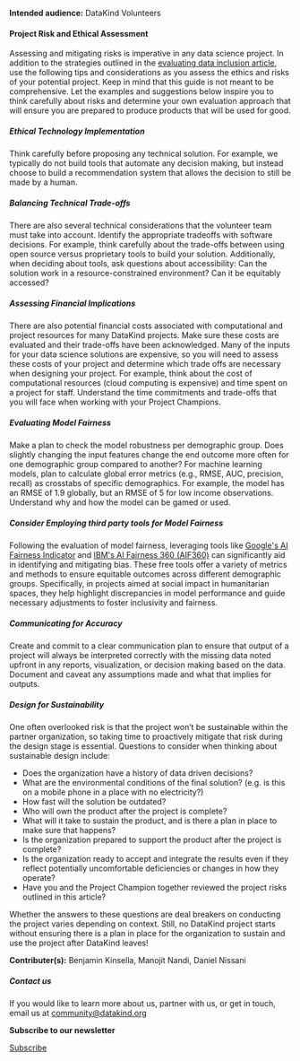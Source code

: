 




**Intended audience:**
DataKind Volunteers






#### Project Risk and Ethical Assessment


Assessing and mitigating risks is imperative in any data science project. In addition to the strategies outlined in the [evaluating data inclusion article](https://playbook.datakind.org/playbook/articles/44), use the following tips and considerations as you assess the ethics and risks of your potential project. Keep in mind that this guide is not meant to be comprehensive. Let the examples and suggestions below inspire you to think carefully about risks and determine your own evaluation approach that will ensure you are prepared to produce products that will be used for good.


##### Ethical Technology Implementation


Think carefully before proposing any technical solution. For example, we typically do not build tools that automate any decision making, but instead choose to build a recommendation system that allows the decision to still be made by a human. 


##### Balancing Technical Trade\-offs


There are also several technical considerations that the volunteer team must take into account. Identify the appropriate tradeoffs with software decisions. For example, think carefully about the trade\-offs between using open source versus proprietary tools to build your solution. Additionally, when deciding about tools, ask questions about accessibility: Can the solution work in a resource\-constrained environment? Can it be equitably accessed? 


##### Assessing Financial Implications


There are also potential financial costs associated with computational and project resources for many DataKind projects. Make sure these costs are evaluated and their trade\-offs have been acknowledged. Many of the inputs for your data science solutions are expensive, so you will need to assess these costs of your project and determine which trade offs are necessary when designing your project. For example, think about the cost of computational resources (cloud computing is expensive) and time spent on a project for staff. Understand the time commitments and trade\-offs that you will face when working with your Project Champions. 


##### Evaluating Model Fairness


Make a plan to check the model robustness per demographic group. Does slightly changing the input features change the end outcome more often for one demographic group compared to another? For machine learning models, plan to calculate global error metrics (e.g., RMSE, AUC, precision, recall) as crosstabs of specific demographics. For example, the model has an RMSE of 1\.9 globally, but an RMSE of 5 for low income observations. Understand why and how the model can be gamed or used.


##### Consider Employing third party tools for Model Fairness


Following the evaluation of model fairness, leveraging tools like [Google's AI Fairness Indicator](https://www.tensorflow.org/responsible_ai/fairness_indicators/tutorials/Fairness_Indicators_Example_Colab) and [IBM's AI Fairness 360 (AIF360\)](https://aif360.res.ibm.com/) can significantly aid in identifying and mitigating bias. These free tools offer a variety of metrics and methods to ensure equitable outcomes across different demographic groups. Specifically, in projects aimed at social impact in humanitarian spaces, they help highlight discrepancies in model performance and guide necessary adjustments to foster inclusivity and fairness. 


##### Communicating for Accuracy


Create and commit to a clear communication plan to ensure that output of a project will always be interpreted correctly with the missing data noted upfront in any reports, visualization, or decision making based on the data. Document and caveat any assumptions made and what that implies for outputs.


##### Design for Sustainability


One often overlooked risk is that the project won’t be sustainable within the partner organization, so taking time to proactively mitigate that risk during the design stage is essential. Questions to consider when thinking about sustainable design include:


* Does the organization have a history of data driven decisions?
* What are the environmental conditions of the final solution? (e.g. is this on a mobile phone in a place with no electricity?)
* How fast will the solution be outdated?
* Who will own the product after the project is complete?
* What will it take to sustain the product, and is there a plan in place to make sure that happens?
* Is the organization prepared to support the product after the project is complete?
* Is the organization ready to accept and integrate the results even if they reflect potentially uncomfortable deficiencies or changes in how they operate?
* Have you and the Project Champion together reviewed the project risks outlined in this article?


Whether the answers to these questions are deal breakers on conducting the project varies depending on context. Still, no DataKind project starts without ensuring there is a plan in place for the organization to sustain and use the project after DataKind leaves! 


 **Contributer(s):** Benjamin Kinsella, Manojit Nandi, Daniel Nissani







##### Contact us


If you would like to learn more about us, partner with us, or get in touch, email us at community@datakind.org



 
**Subscribe to our newsletter**
  

[Subscribe](https://www.datakind.org/subscribe/)



